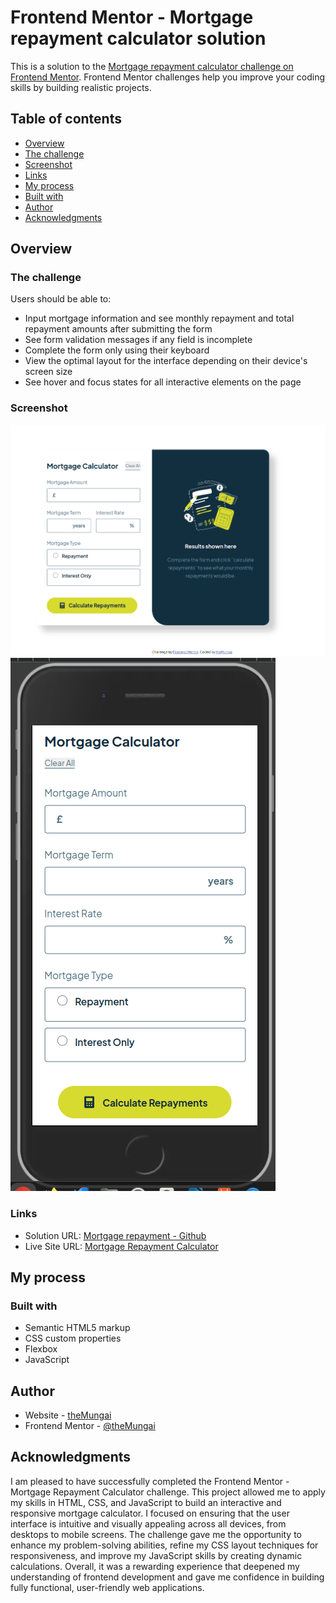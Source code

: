 # Frontend Mentor - Mortgage repayment calculator solution

This is a solution to the [Mortgage repayment calculator challenge on Frontend Mentor](https://www.frontendmentor.io/challenges/mortgage-repayment-calculator-Galx1LXK73). Frontend Mentor challenges help you improve your coding skills by building realistic projects. 

## Table of contents

  - [Overview](#overview)
  - [The challenge](#the-challenge)
  - [Screenshot](#screenshot)
  - [Links](#links)
  - [My process](#my-process)
  - [Built with](#built-with)
  - [Author](#author)
  - [Acknowledgments](#acknowledgments)

## Overview

### The challenge

Users should be able to:

- Input mortgage information and see monthly repayment and total repayment amounts after submitting the form
- See form validation messages if any field is incomplete
- Complete the form only using their keyboard
- View the optimal layout for the interface depending on their device's screen size
- See hover and focus states for all interactive elements on the page

### Screenshot

![](/screenshots/Desktop.png)
![](/screenshots/Mobile-device.png)


### Links

- Solution URL: [Mortgage repayment - Github ](https://github.com/theMungai)
- Live Site URL: [Mortgage Repayment Calculator](https://your-live-site-url.com)

## My process

### Built with

- Semantic HTML5 markup
- CSS custom properties
- Flexbox
- JavaScript


## Author

- Website - [theMungai](https://github.com/theMungai)
- Frontend Mentor - [@theMungai](https://www.frontendmentor.io/profile/theMungai)


## Acknowledgments

I am pleased to have successfully completed the Frontend Mentor - Mortgage Repayment Calculator challenge. This project allowed me to apply my skills in HTML, CSS, and JavaScript to build an interactive and responsive mortgage calculator. I focused on ensuring that the user interface is intuitive and visually appealing across all devices, from desktops to mobile screens. The challenge gave me the opportunity to enhance my problem-solving abilities, refine my CSS layout techniques for responsiveness, and improve my JavaScript skills by creating dynamic calculations. Overall, it was a rewarding experience that deepened my understanding of frontend development and gave me confidence in building fully functional, user-friendly web applications.